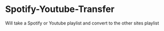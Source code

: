 # Spotify-Youtube-Transfer
Will take a Spotify or Youtube playlist and convert to the other sites playlist
